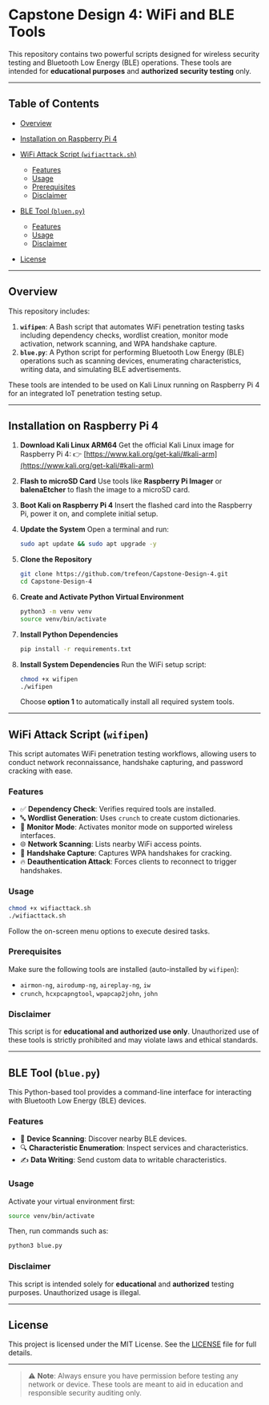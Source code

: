 # Capstone Design 4: WiFi and BLE Tools

This repository contains two powerful scripts designed for wireless security testing and Bluetooth Low Energy (BLE) operations. These tools are intended for **educational purposes** and **authorized security testing** only.

---

## Table of Contents

* [Overview](#overview)
* [Installation on Raspberry Pi 4](#installation-on-raspberry-pi-4)
* [WiFi Attack Script (`wifiacttack.sh`)](#wifi-attack-script-wifiacttacksh)

  * [Features](#features)
  * [Usage](#usage)
  * [Prerequisites](#prerequisites)
  * [Disclaimer](#disclaimer)
* [BLE Tool (`bluen.py`)](#ble-tool-bluenpy)

  * [Features](#features-1)
  * [Usage](#usage-1)
  * [Disclaimer](#disclaimer-1)
* [License](#license)

---

## Overview

This repository includes:

1. **`wifipen`**: A Bash script that automates WiFi penetration testing tasks including dependency checks, wordlist creation, monitor mode activation, network scanning, and WPA handshake capture.
2. **`blue.py`**: A Python script for performing Bluetooth Low Energy (BLE) operations such as scanning devices, enumerating characteristics, writing data, and simulating BLE advertisements.

These tools are intended to be used on Kali Linux running on Raspberry Pi 4 for an integrated IoT penetration testing setup.

---

## Installation on Raspberry Pi 4

1. **Download Kali Linux ARM64**
   Get the official Kali Linux image for Raspberry Pi 4:
   👉 [https://www.kali.org/get-kali/#kali-arm](https://www.kali.org/get-kali/#kali-arm)

2. **Flash to microSD Card**
   Use tools like **Raspberry Pi Imager** or **balenaEtcher** to flash the image to a microSD card.

3. **Boot Kali on Raspberry Pi 4**
   Insert the flashed card into the Raspberry Pi, power it on, and complete initial setup.

4. **Update the System**
   Open a terminal and run:

   ```bash
   sudo apt update && sudo apt upgrade -y
   ```

5. **Clone the Repository**

   ```bash
   git clone https://github.com/trefeon/Capstone-Design-4.git
   cd Capstone-Design-4
   ```

6. **Create and Activate Python Virtual Environment**

   ```bash
   python3 -m venv venv
   source venv/bin/activate
   ```

7. **Install Python Dependencies**

   ```bash
   pip install -r requirements.txt
   ```

8. **Install System Dependencies**
   Run the WiFi setup script:

   ```bash
   chmod +x wifipen
   ./wifipen
   ```

   Choose **option 1** to automatically install all required system tools.

---

## WiFi Attack Script (`wifipen`)

This script automates WiFi penetration testing workflows, allowing users to conduct network reconnaissance, handshake capturing, and password cracking with ease.

### Features

* ✅ **Dependency Check**: Verifies required tools are installed.
* 🔤 **Wordlist Generation**: Uses `crunch` to create custom dictionaries.
* 📡 **Monitor Mode**: Activates monitor mode on supported wireless interfaces.
* 🌐 **Network Scanning**: Lists nearby WiFi access points.
* 🤝 **Handshake Capture**: Captures WPA handshakes for cracking.
* 🔥 **Deauthentication Attack**: Forces clients to reconnect to trigger handshakes.

### Usage

```bash
chmod +x wifiacttack.sh
./wifiacttack.sh
```

Follow the on-screen menu options to execute desired tasks.

### Prerequisites

Make sure the following tools are installed (auto-installed by `wifipen`):

* `airmon-ng`, `airodump-ng`, `aireplay-ng`, `iw`
* `crunch`, `hcxpcapngtool`, `wpapcap2john`, `john`

### Disclaimer

This script is for **educational and authorized use only**. Unauthorized use of these tools is strictly prohibited and may violate laws and ethical standards.

---

## BLE Tool (`blue.py`)

This Python-based tool provides a command-line interface for interacting with Bluetooth Low Energy (BLE) devices.

### Features

* 📡 **Device Scanning**: Discover nearby BLE devices.
* 🔍 **Characteristic Enumeration**: Inspect services and characteristics.
* ✍️ **Data Writing**: Send custom data to writable characteristics.

### Usage

Activate your virtual environment first:

```bash
source venv/bin/activate
```

Then, run commands such as:

```bash
python3 blue.py
```

### Disclaimer

This script is intended solely for **educational** and **authorized** testing purposes. Unauthorized usage is illegal.

---

## License

This project is licensed under the MIT License. See the [LICENSE](LICENSE) file for full details.

---

> ⚠️ **Note**: Always ensure you have permission before testing any network or device. These tools are meant to aid in education and responsible security auditing only.
